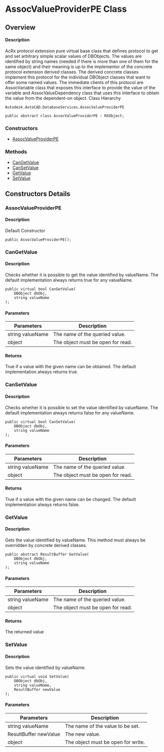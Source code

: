 # AssocValueProviderPE Class

## Overview

#### Description
AcRx protocol extension pure virtual base class that defines protocol to get and set arbitrary simple scalar values of DBObjects. The values are identified by string names (needed if there is more than one of them for the same object) and their meaning is up to the implementor of the concrete protocol extension derived classes. 
The derived concrete classes implement this protocol for the individual DBObject classes that want to offer some named values. The immediate clients of this protocol are AssocVariable class that exposes this interface to provide the value of the variable and AssocValueDependency class that uses this interface to obtain the value from the dependent-on object.
Class Hierarchy
```text
Autodesk.AutoCAD.DatabaseServices.AssocValueProviderPE
```

```text
public abstract class AssocValueProviderPE : RXObject;
```

### Constructors

- [AssocValueProviderPE](#assocvalueproviderpe)

### Methods

- [CanGetValue](#cangetvalue)
- [CanSetValue](#cansetvalue)
- [GetValue](#getvalue)
- [SetValue](#setvalue)


## Constructors Details

### AssocValueProviderPE

#### Description
Default Constructor
```text
public AssocValueProviderPE();
```

### CanGetValue

#### Description
Checks whether it is possible to get the value identified by valueName. The default implementation always returns true for any valueName.
```text
public virtual bool CanGetValue(
    DBObject dbObj, 
    string valueName
);
```

#### Parameters
| Parameters | Description |
| --- | --- |
| string valueName | The name of the queried value. |
| object | The object must be open for read. |

#### Returns
True if a value with the given name can be obtained. The default implementation always returns true.
### CanSetValue

#### Description
Checks whether it is possible to set the value identified by valueName. The default implementation always returns false for any valueName.
```text
public virtual bool CanSetValue(
    DBObject dbObj, 
    string valueName
);
```

#### Parameters
| Parameters | Description |
| --- | --- |
| string valueName | The name of the queried value. |
| object | The object must be open for read. |

#### Returns
True if a value with the given name can be changed. The default implementation always returns false.
### GetValue

#### Description
Gets the value identified by valueName. This method must always be overridden by concrete derived classes.
```text
public abstract ResultBuffer GetValue(
    DBObject dbObj, 
    string valueName
);
```

#### Parameters
| Parameters | Description |
| --- | --- |
| string valueName | The name of the queried value. |
| object | The object must be open for read. |

#### Returns
The returned value
### SetValue

#### Description
Sets the value identified by valueName.
```text
public virtual void SetValue(
    DBObject dbObj, 
    string valueName, 
    ResultBuffer newValue
);
```

#### Parameters
| Parameters | Description |
| --- | --- |
| string valueName | The name of the value to be set. |
| ResultBuffer newValue | The new value. |
| object | The object must be open for write. |
